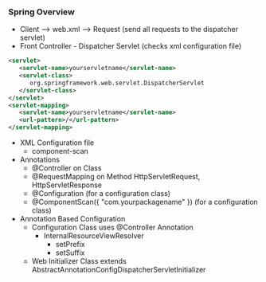 ### Spring Overview

* Client --> web.xml --> Request (send all requests to the dispatcher servlet)
* Front Controller - Dispatcher Servlet (checks xml configuration file)
```web.xml
<servlet>
   <servlet-name>yourservletname</servlet-name>
   <servlet-class>
      org.springframework.web.servlet.DispatcherServlet
   </servlet-class>
</servlet>
<servlet-mapping>
   <servlet-name>yourservletname</servlet-name>
   <url-pattern>/</url-pattern>
</servlet-mapping>
```
* XML Configuration file
   * component-scan
* Annotations
   * @Controller on Class
   * @RequestMapping on Method HttpServletRequest, HttpServletResponse
   * @Configuration (for a configuration class)
   * @ComponentScan({ "com.yourpackagename" }) (for a configuration class)
* Annotation Based Configuration
   * Configuration Class uses @Controller Annotation
      * InternalResourceViewResolver
         * setPrefix
         * setSuffix
   * Web Initializer Class extends AbstractAnnotationConfigDispatcherServletInitializer
